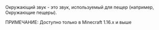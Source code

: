 Окружающий звук - это звук, используемый для пещер (например, Окружающие пещеры).

ПРИМЕЧАНИЕ: Доступно только в Minecraft 1.16.x и выше
